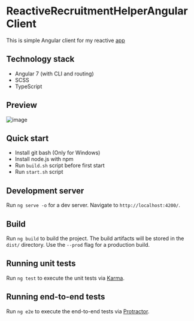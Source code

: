 # ReactiveRecruitmentHelperAngularClient

This is simple Angular client for my reactive [app](https://github.com/xenonso/ReactiveRecruitmentHelper)

## Technology stack

* Angular 7 (with CLI and routing)
* SCSS
* TypeScript

## Preview

![image](https://user-images.githubusercontent.com/31374669/48158300-7ba1a200-e2d2-11e8-9846-5afa90ddfb90.png)

## Quick start

* Install git bash (Only for Windows)
* Install node.js with npm
* Run `build.sh` script before first start
* Run `start.sh` script

## Development server

Run `ng serve -o` for a dev server. Navigate to `http://localhost:4200/`.

## Build

Run `ng build` to build the project. The build artifacts will be stored in the `dist/` directory. Use the `--prod` flag for a production build.

## Running unit tests

Run `ng test` to execute the unit tests via [Karma](https://karma-runner.github.io).

## Running end-to-end tests

Run `ng e2e` to execute the end-to-end tests via [Protractor](http://www.protractortest.org/).

